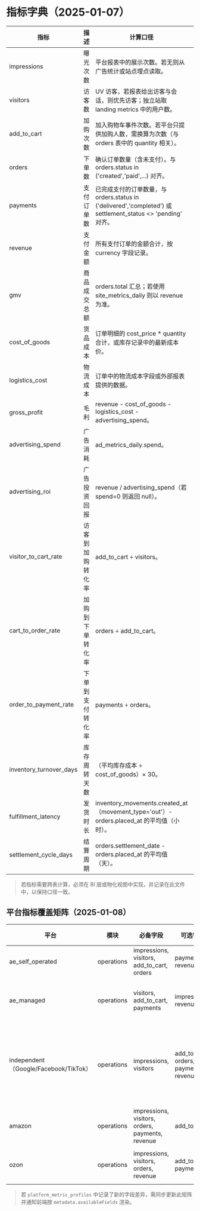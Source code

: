 # 指标字典（2025-01-07）

| 指标 | 描述 | 计算口径 | 数据来源 |
| --- | --- | --- | --- |
| impressions | 曝光次数 | 平台报表中的展示次数。若无则从广告统计或站点埋点读取。 | site_metrics_daily.impressions / ad_metrics_daily.impressions |
| visitors | 访客数 | UV 访客，若报表给出访客与会话，则优先访客；独立站取 landing metrics 中的用户数。 | site_metrics_daily.visitors |
| add_to_cart | 加购次数 | 加入购物车事件次数。若平台只提供加购人数，需换算为次数（与 orders 表中的 quantity 相关）。 | site_metrics_daily.add_to_cart |
| orders | 下单数 | 确认订单数量（含未支付）。与 orders.status in ('created','paid',...) 对齐。 | site_metrics_daily.orders / orders 表 |
| payments | 支付订单数 | 已完成支付的订单数量，与 orders.status in ('delivered','completed') 或 settlement_status <> 'pending' 对齐。 | site_metrics_daily.payments / orders 表 |
| revenue | 支付金额 | 所有支付订单的金额合计，按 currency 字段记录。 | site_metrics_daily.revenue / orders.total |
| gmv | 商品成交总额 | orders.total 汇总；若使用 site_metrics_daily 则以 revenue 为准。 | orders.total |
| cost_of_goods | 货品成本 | 订单明细的 cost_price * quantity 合计，或库存记录中的最新成本价。 | order_items.cost_price、inventory.cost_price |
| logistics_cost | 物流成本 | 订单中的物流成本字段或外部报表提供的数据。 | orders.logistics_cost |
| gross_profit | 毛利 | revenue - cost_of_goods - logistics_cost - advertising_spend。 | 由订单、库存、广告数据计算 |
| advertising_spend | 广告消耗 | ad_metrics_daily.spend。 | ad_metrics_daily |
| advertising_roi | 广告投资回报 | revenue / advertising_spend（若 spend=0 则返回 null）。 | ad_metrics_daily + site_metrics_daily |
| visitor_to_cart_rate | 访客到加购转化率 | add_to_cart ÷ visitors。 | site_metrics_daily |
| cart_to_order_rate | 加购到下单转化率 | orders ÷ add_to_cart。 | site_metrics_daily |
| order_to_payment_rate | 下单到支付转化率 | payments ÷ orders。 | site_metrics_daily |
| inventory_turnover_days | 库存周转天数 | （平均库存成本 ÷ cost_of_goods）× 30。 | inventory + inventory_movements + order_items |
| fulfillment_latency | 发货时长 | inventory_movements.created_at（movement_type='out'）- orders.placed_at 的平均值（小时）。 | inventory_movements + orders |
| settlement_cycle_days | 结算周期 | orders.settlement_date - orders.placed_at 的平均值（天）。 | orders |

> 若指标需要跨表计算，必须在 BI 层或物化视图中实现，并记录在此文件中，以保持口径一致。

## 平台指标覆盖矩阵（2025-01-08）

| 平台 | 模块 | 必备字段 | 可选字段 | 当前缺失 |
| --- | --- | --- | --- | --- |
| ae_self_operated | operations | impressions, visitors, add_to_cart, orders | payments, revenue | 无 |
| ae_managed | operations | visitors, add_to_cart, payments | impressions, revenue | orders（由周/月报暂缺） |
| independent（Google/Facebook/TikTok） | operations | impressions, visitors | add_to_cart, orders, payments, revenue | 支付金额（部分渠道）、订单（待与订单中心联动） |
| amazon | operations | impressions, visitors, orders, payments, revenue | add_to_cart | 无 |
| ozon | operations | impressions, visitors, orders, revenue | add_to_cart, payments | 支付订单（待二次映射） |

> 若 `platform_metric_profiles` 中记录了新的字段差异，需同步更新此矩阵并通知前端按 `metadata.availableFields` 渲染。
